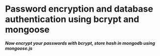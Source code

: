 # Password encryption and database authentication using bcrypt and mongoose
***Now encrypt your passwords with bcrypt, store hash in mongodb using mongoose.js***
